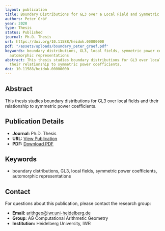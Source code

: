 ```yaml
---
layout: publication
title: Boundary Distributions for GL3 over a Local Field and Symmetric Power Coefficients
authors: Peter Gräf
year: 2020
type: Thesis
status: Published
journal: Ph.D. Thesis
url: https://doi.org/10.11588/heidok.00000000
pdf: "/assets/uploads/boundary_peter_graef.pdf"
keywords: boundary distributions, GL3, local fields, symmetric power coefficients,
  automorphic representations
abstract: This thesis studies boundary distributions for GL3 over local fields and
  their relationship to symmetric power coefficients.
doi: 10.11588/heidok.00000000
---
```

## Abstract

This thesis studies boundary distributions for GL3 over local fields and their relationship to symmetric power coefficients.

## Publication Details

- **Journal:** Ph.D. Thesis
- **URL:** [View Publication](https://doi.org/10.11588/heidok.00000000)
- **PDF:** [Download PDF](/assets/uploads/boundary_peter_graef.pdf)

## Keywords

- boundary distributions, GL3, local fields, symmetric power coefficients, automorphic representations


## Contact

For questions about this publication, please contact the research group:
- **Email:** arithgeo@iwr.uni-heidelberg.de
- **Group:** AG Computational Arithmetic Geometry
- **Institution:** Heidelberg University, IWR